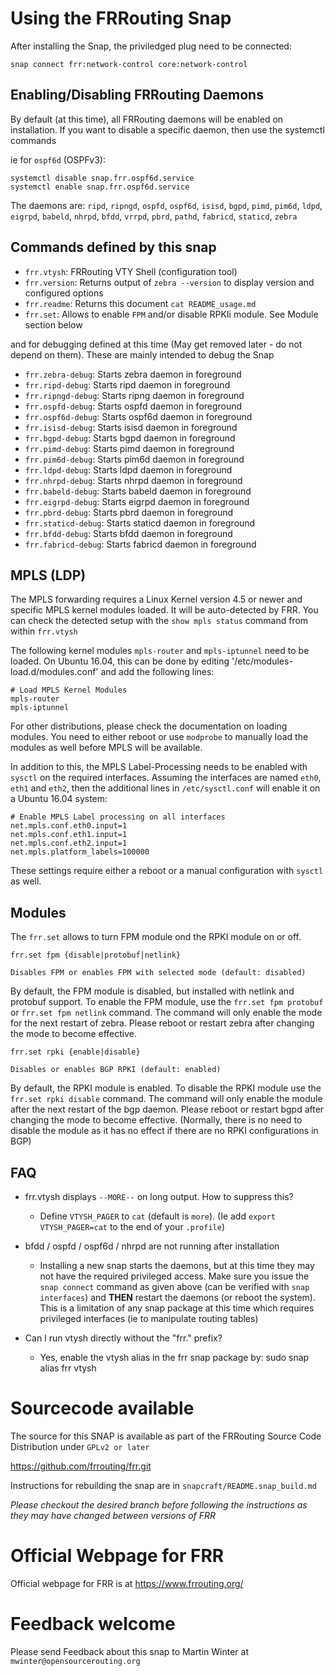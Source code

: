 Using the FRRouting Snap
===============================

After installing the Snap, the priviledged plug need to be connected:

    snap connect frr:network-control core:network-control

Enabling/Disabling FRRouting Daemons
-------------------------------------------

By default (at this time), all FRRouting daemons will be enabled
on installation. If you want to disable a specific daemon, then use 
the systemctl commands

ie for `ospf6d` (OSPFv3):

    systemctl disable snap.frr.ospf6d.service
    systemctl enable snap.frr.ospf6d.service

The daemons are: `ripd`, `ripngd`, `ospfd`, `ospf6d`, `isisd`, `bgpd`, 
`pimd`, `pim6d`, `ldpd`, `eigrpd`, `babeld`, `nhrpd`, `bfdd`, `vrrpd`,
`pbrd`, `pathd`, `fabricd`, `staticd`, `zebra`

Commands defined by this snap
-----------------------------

- `frr.vtysh`:
	FRRouting VTY Shell (configuration tool)
- `frr.version`:
	Returns output of `zebra --version` to display version and configured 
	options
- `frr.readme`:
	Returns this document `cat README_usage.md`
- `frr.set`:
	Allows to enable `FPM` and/or disable RPKIi module. See Module section below

and for debugging defined at this time (May get removed later - do not 
depend on them). These are mainly intended to debug the Snap

- `frr.zebra-debug`:
	Starts zebra daemon in foreground
- `frr.ripd-debug`:
	Starts ripd daemon in foreground
- `frr.ripngd-debug`:
	Starts ripng daemon in foreground
- `frr.ospfd-debug`:
	Starts ospfd daemon in foreground
- `frr.ospf6d-debug`:
	Starts ospf6d daemon in foreground
- `frr.isisd-debug`:
	Starts isisd daemon in foreground
- `frr.bgpd-debug`:
	Starts bgpd daemon in foreground
- `frr.pimd-debug`:
	Starts pimd daemon in foreground
- `frr.pim6d-debug`:
        Starts pim6d daemon in foreground
- `frr.ldpd-debug`:
        Starts ldpd daemon in foreground
- `frr.nhrpd-debug`:
        Starts nhrpd daemon in foreground
- `frr.babeld-debug`:
        Starts babeld daemon in foreground
- `frr.eigrpd-debug`:
        Starts eigrpd daemon in foreground
- `frr.pbrd-debug`:
        Starts pbrd daemon in foreground
- `frr.staticd-debug`:
        Starts staticd daemon in foreground
- `frr.bfdd-debug`:
        Starts bfdd daemon in foreground
- `frr.fabricd-debug`:
        Starts fabricd daemon in foreground

MPLS (LDP)
----------
The MPLS forwarding requires a Linux Kernel version 4.5 or newer and
specific MPLS kernel modules loaded. It will be auto-detected by
FRR. You can check the detected setup with the `show mpls status`
command from within `frr.vtysh`

The following kernel modules `mpls-router` and `mpls-iptunnel`
need to be loaded. On Ubuntu 16.04, this can be done by editing 
'/etc/modules-load.d/modules.conf' and add the following lines:

	# Load MPLS Kernel Modules
	mpls-router
	mpls-iptunnel

For other distributions, please check the documentation on loading
modules. You need to either reboot or use `modprobe` to manually load
the modules as well before MPLS will be available.

In addition to this, the MPLS Label-Processing needs to be enabled
with `sysctl` on the required interfaces. Assuming the interfaces
are named `eth0`, `eth1` and `eth2`, then the additional lines in
`/etc/sysctl.conf` will enable it on a Ubuntu 16.04 system:

	# Enable MPLS Label processing on all interfaces
	net.mpls.conf.eth0.input=1
	net.mpls.conf.eth1.input=1
	net.mpls.conf.eth2.input=1
	net.mpls.platform_labels=100000

These settings require either a reboot or a manual configuration with
`sysctl` as well.

Modules
----------
The `frr.set` allows to turn FPM module ond the RPKI module on or off.

    frr.set fpm {disable|protobuf|netlink}
    
    Disables FPM or enables FPM with selected mode (default: disabled)

By default, the FPM module is disabled, but installed with netlink and
protobuf support. To enable the FPM module, use the `frr.set fpm protobuf`
or `frr.set fpm netlink` command. The command will only enable the mode
for the next restart of zebra. Please reboot or restart zebra after
changing the mode to become effective.

    frr.set rpki {enable|disable}
   
    Disables or enables BGP RPKI (default: enabled)

By default, the RPKI module is enabled. To disable the RPKI module
use the `frr.set rpki disable` command. The command will only enable
the module after the next restart of the bgp daemon. Please reboot or 
restart bgpd after changing the mode to become effective.
(Normally, there is no need to disable the module as it has no effect
if there are no RPKI configurations in BGP)

FAQ
---
- frr.vtysh displays `--MORE--` on long output. How to suppress this?
    - Define `VTYSH_PAGER` to `cat` (default is `more`). (Ie add 
      `export VTYSH_PAGER=cat` to the end of your `.profile`)

- bfdd / ospfd / ospf6d / nhrpd are not running after installation
    - Installing a new snap starts the daemons, but at this time they
      may not have the required privileged access. Make sure you 
      issue the `snap connect` command as given above (can be verified
      with `snap interfaces`) and **THEN** restart the daemons (or
      reboot the system). 
      This is a limitation of any snap package at this time which
      requires privileged interfaces (ie to manipulate routing tables)

- Can I run vtysh directly without the "frr." prefix?
    - Yes, enable the vtysh alias in the frr snap package by:
      sudo snap alias frr vtysh
	
Sourcecode available
====================

The source for this SNAP is available as part of the FRRouting
Source Code Distribution under `GPLv2 or later`

<https://github.com/frrouting/frr.git>

Instructions for rebuilding the snap are in `snapcraft/README.snap_build.md`

*Please checkout the desired branch before following the instructions
as they may have changed between versions of FRR*

Official Webpage for FRR
========================

Official webpage for FRR is at <https://www.frrouting.org/>

Feedback welcome
================

Please send Feedback about this snap to Martin Winter at 
`mwinter@opensourcerouting.org`
